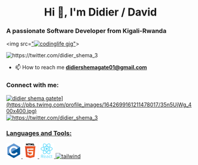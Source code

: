 <h1 align="center">Hi 👋, I'm Didier / David</h1>
<h3 align="left">A passionate Software Developer from Kigali-Rwanda</h3>

 <img src=["![codinglife gig](https://github.com/DidierShemaGatete/DidierShemaGatete/assets/122377873/9a6549cf-cd01-453d-a0ae-84fb796c5b68)"](https://media1.giphy.com/media/qgQUggAC3Pfv687qPC/giphy.gif)>
<p align="left"> <a href="https://twitter.com/Didier_shema_3" target="blank"></a><img src=![twitter icon](https://github.com/DidierShemaGatete/DidierShemaGatete/assets/122377873/a3d13fac-49f6-455c-9dd1-8fa58a00c6b2)
"" alt="https://twitter.com/didier_shema_3" /> </p>

- 📫 How to reach me **didiershemagate01@gmail.com**

<h3 align="left">Connect with me:</h3>
<p align="left">
    <a href="https://linkedin.com/in/didier shema gatete" target="blank"><img align="center" src="https://pbs.twimg.com/profile_images/1642699161211478017/35n5UjWg_400x400.jpg" alt="didier shema gatete](https://pbs.twimg.com/profile_images/1642699161211478017/35n5UjWg_400x400.jpg)" height="30" width="40" /></a>
  <a href="https://twitter.com/Didier_shema_3" target="blank"><img align="center" src="" alt="https://twitter.com/didier_shema_3" height="30" width="40" />

</p>

<h3 align="left">Languages and Tools:</h3>
<p align="left"> <a href="https://www.cprogramming.com/" target="_blank" rel="noreferrer"> <img src="https://raw.githubusercontent.com/devicons/devicon/master/icons/c/c-original.svg" alt="c" width="40" height="40"/> </a> <a href="https://www.w3.org/html/" target="_blank" rel="noreferrer"> <img src="https://raw.githubusercontent.com/devicons/devicon/master/icons/html5/html5-original-wordmark.svg" alt="html5" width="40" height="40"/> </a> <a href="https://reactjs.org/" target="_blank" rel="noreferrer"> <img src="https://raw.githubusercontent.com/devicons/devicon/master/icons/react/react-original-wordmark.svg" alt="react" width="40" height="40"/> </a> <a href="https://tailwindcss.com/" target="_blank" rel="noreferrer"> <img src="https://www.vectorlogo.zone/logos/tailwindcss/tailwindcss-icon.svg" alt="tailwind" width="40" height="40"/> </a> </p>

